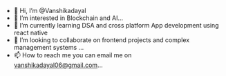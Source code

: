 - 👋 Hi, I’m @Vanshikadayal
- 👀 I’m interested in Blockchain and AI...
- 🌱 I’m currently learning  DSA and cross platform App development using react native
- 💞️ I’m looking to collaborate on frontend projects and complex management systems ...
- 📫 How to reach me you can email me on vanshikadayal06@gmail.com...
  


<!---
Vanshikadayal/Vanshikadayal is a ✨ special ✨ repository because its `README.md` (this file) appears on your GitHub profile.
You can click the Preview link to take a look at your changes.
--->
